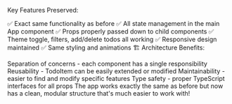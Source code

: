 Key Features Preserved:

✅ Exact same functionality as before
✅ All state management in the main App component
✅ Props properly passed down to child components
✅ Theme toggle, filters, add/delete todos all working
✅ Responsive design maintained
✅ Same styling and animations
🏗️ Architecture Benefits:

Separation of concerns - each component has a single responsibility
Reusability - TodoItem can be easily extended or modified
Maintainability - easier to find and modify specific features
Type safety - proper TypeScript interfaces for all props
The app works exactly the same as before but now has a clean, modular structure that's much easier to work with!
